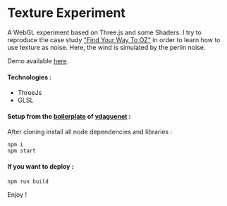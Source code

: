 # Texture Experiment
A WebGL experiment based on Three.js and some Shaders. I try to reproduce the case study ["Find Your Way To OZ"](http://www.html5rocks.com/en/tutorials/casestudies/oz/?redirect_from_locale=fr) in order to learn how to use texture as noise. Here, the wind is simulated by the perlin noise.

Demo available [here](http://mathis-biabiany.fr/lab/texturenoise/).

#### Technologies :
* ThreeJs
* GLSL

#### Setup from the [boilerplate](https://github.com/vdaguenet/threejs-starter-kit) of [vdaguenet](https://github.com/vdaguenet)  :
After cloning install all node dependencies and libraries :  
```shell
npm i
npm start
```

#### If you want to deploy  :
```shell
npm run build
```

Enjoy !
